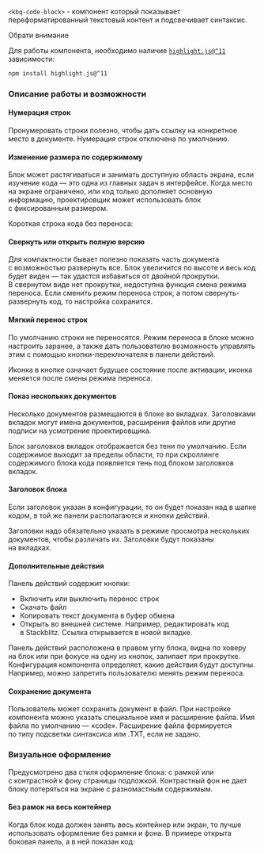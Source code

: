 `<kbq-code-block>` - компонент который показывает переформатированный текстовый контент и подсвечивает синтаксис.

<div class="kbq-callout kbq-callout_theme">
<div class="kbq-callout__header">Обрати внимание</div>
<div class="kbq-callout__content kbq-docs-element-last-child-margin-bottom-0">

Для работы компонента, необходимо наличие [`highlight.js@^11`](https://github.com/highlightjs/highlight.js/tree/11.10.0) зависимости:

```bash
npm install highlight.js@^11
```

</div>
</div>

<!-- example(code-block-common) -->

### Описание работы и возможности

#### Нумерация строк

Пронумеровать строки полезно, чтобы дать ссылку на конкретное место в документе. Нумерация строк отключена по умолчанию.

<!-- example(code-block-line-numbers) -->

#### Изменение размера по содержимому

Блок может растягиваться и занимать доступную область экрана, если изучение кода — это одна из главных задач в интерфейсе. Когда место на экране ограничено, или код только дополняет основную информацию, проектировщик может использовать блок с фиксированным размером.

<!-- example(code-block-stretch) -->

Короткая строка кода без переноса:

<!-- example(code-block-single-line) -->

#### Свернуть или открыть полную версию

Для компактности бывает полезно показать часть документа с возможностью развернуть все. Блок увеличится по высоте и весь код будет виден — так удастся избавиться от двойной прокрутки. В свернутом виде нет прокрутки, недоступна функция смена режима переноса. Если сменить режим переноса строк, а потом свернуть-развернуть код, то настройка сохранится.

<!-- example(code-block-cut) -->

#### Мягкий перенос строк

По умолчанию строки не переносятся. Режим переноса в блоке можно настроить заранее, а также дать пользователю возможность управлять этим с помощью кнопки-переключателя в панели действий.

Иконка в кнопке означает будущее состояние после активации, иконка меняется после смены режима переноса.

<!-- example(code-block-line-wrap) -->

#### Показ нескольких документов

Несколько документов размещаются в блоке во вкладках. Заголовками вкладок могут имена документов, расширения файлов или другие подписи на усмотрение проектировщика.

<!-- example(code-block-tabs) -->

Блок заголовков вкладок отображается без тени по умолчанию. Если содержимое выходит за пределы области, то при скроллинге содержимого блока кода появляется тень под блоком заголовков вкладок.

<!-- example(code-block-tabs-with-overflow) -->

#### Заголовок блока

Если заголовок указан в конфигурации, то он будет показан над в шапке кодом, в той же панели располагаются и кнопки действий.

Заголовки надо обязательно указать в режиме просмотра нескольких документов, чтобы различать их. Заголовки будут показаны на вкладках.

<!-- example(code-block-title) -->

#### Дополнительные действия

Панель действий содержит кнопки:

-   Включить или выключить перенос строк
-   Скачать файл
-   Копировать текст документа в буфер обмена
-   Открыть во внешней системе. Например, редактировать код в Stackblitz. Ссылка открывается в новой вкладке.

Панель действий расположена в правом углу блока, видна по ховеру на блок или при фокусе на одну из кнопок, залипает при прокрутке. Конфигурация компонента определяет, какие действия будут доступны. Например, можно запретить пользователю менять режим переноса.

#### Сохранение документа

Пользователь может сохранить документ в файл. При настройке компонента можно указать специальное имя и расширение файла. Имя файла по умолчанию — «code». Расширение файла формируется по типу подсветки синтаксиса или .TXT, если не задано.

### Визуальное оформление

Предусмотрено два стиля оформление блока: с рамкой или с контрастной к фону страницы подложкой. Контрастный фон не дает блоку потеряться на экране с разномастным содержимым.

<!-- example(code-block-styling) -->

#### Без рамок на весь контейнер

Когда блок кода должен занять весь контейнер или экран, то лучше использовать оформление без рамки и фона. В примере открыта боковая панель, а в ней показан код:

<!-- example(code-block-noborder) -->
